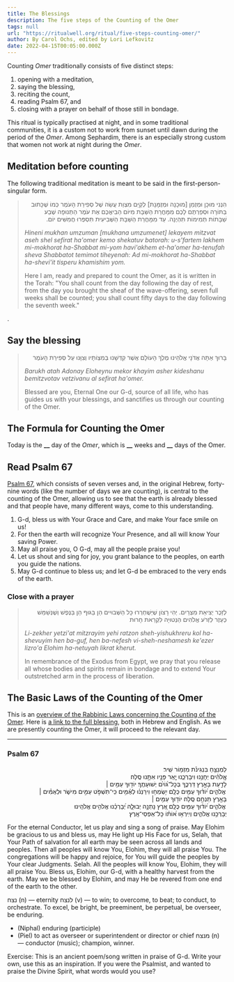 ```yaml
---
title: The Blessings
description: The five steps of the Counting of the Omer
tags: null
url: "https://ritualwell.org/ritual/five-steps-counting-omer/"
author: By Carol Ochs, edited by Lori Lefkovitz
date: 2022-04-15T00:05:00.000Z
---
```


Counting _Omer_ traditionally consists of five distinct steps:

1. opening with a meditation,
2. saying the blessing,
3. reciting the count,
4. reading Psalm 67, and
5. closing with a prayer on behalf of those still in bondage.

This ritual is typically practised at night, and in some traditional communities, it is a custom not to work from sunset until dawn during the period of the _Omer_. Among Sephardim, there is an especially strong custom that women not work at night during the _Omer_.

## Meditation before counting

The following traditional meditation is meant to be said in the first-person-singular form.

<blockquote>
<p dir='rtl'>
הִנְנִי מוּכָן וּמְזֻמַן [מוּכָנָה וּמְזֻמָּנָת] לְקַיֵּם מִצְוַת עֲשֵׂה שֶׁל סְפִירַת הָעֹמֶר כְּמוֹ שֶׁכָּתוּב בַּתּוֹרָה וּסְפַרְתֶּם לָכֶם מִמָּחֳרַת הַשַּׁבָּת מִיּוֹם הַבִיאֳכֶם אֶת עֹמֶר הַתְּנוּפָה שֶׁבַע שַׁבָּתוֹת תְּמִימוֹת תִּהְיֶנָה. עַד מִמָּחֳרַת הַשַּׁבָּת הַשְּׁבִיעִית תִּסְפְּרוּ חֲמִשִּׁים יוֹם.
</p>
  <p style="font-style:italic">
  Hineni mukhan umzuman [mukhana umzumenet] lekayem mitzvat aseh shel sefirat ha'omer kemo shekatuv batorah: u-s'fartem lakhem mi-mokhorat ha-Shabbat mi-yom havi'akhem et-ha'omer ha-tenufah sheva Shabbatot temimot tiheyenah: Ad mi-mokhorat ha-Shabbat ha-shevi'it tisperu khamishim yom.
  </p>
  <p>
  Here I am, ready and prepared to count the Omer, as it is written in the Torah: "You shall count from the day following the day of rest, from the day you brought the sheaf of the wave-offering, seven full weeks shall be counted; you shall count fifty days to the day following the seventh week."
  </p>
</blockquote>

.

## Say the blessing

<blockquote>
<p dir='rtl'>
בָּרוּךְ אַתָּה אֲדֹנָי אֱלֹהֵינוּ מֶלֶךְ הָעוֹלָם אֲשֶׁר קִדְּשָׁנוּ בְּמִצְוֹתָיו וְצִוָּנוּ עַל סְפִירַת הָעֹמֶר
</p>
  <p style="font-style: italic">
Barukh atah Adonay Eloheynu mekor khayim asher kideshanu bemitzvotav vetzivanu al sefirat ha'omer.
  </p>
  <p>
  Blessed are you, Eternal One our G-d, source of all life, who has guides us with your blessings, and sanctifies us through our counting of the Omer.
  </p>
</blockquote>

## The Formula for Counting the Omer

Today is the **\_\_** day of the _Omer_, which is **\_\_** weeks and **\_\_** days of the Omer.

## Read Psalm 67

[Psalm 67](https://www.sefaria.org/Psalms.67?lang=he-en&utm_source=ritualwell.org&utm_medium=sefaria_linker), which consists of seven verses and, in the original Hebrew, forty-nine words (like the number of days we are counting), is central to the counting of the Omer, allowing us to see that the earth is already blessed and that people have, many different ways, come to this understanding.

1. G-d, bless us with Your Grace and Care, and make Your face smile on us!
2. For then the earth will recognize Your Presence, and all will know Your saving Power.
3. May all praise you, O G-d, may all the people praise you!
4. Let us shout and sing for joy, you grant balance to the peoples, on earth you guide the nations.
5. May G-d continue to bless us; and let G-d be embraced to the very ends of the earth.

### Close with a prayer

<blockquote>
<p dir='rtl'>
לְזֵכֶר יְצִיאַת מִצְרַיִם. יְהִי רָצוֹן שֶׁיְּשֻׁחְרְרוּ כָּל הַשְּׁבוּיִים הֵן בַּגּוּף הֵן בַּנֶּפֶשׁ וְשֶׁנְּשַׁמֵּשׁ כְּעֵזֶר לְזְרֹע אֱלֹהִים הַנְּטוּיָה לִקְרַאת חָרוּת
<p style="font-style:italic">Li-zekher yetzi'at mitzrayim yehi ratzon sheh-yishukhreru kol ha-shevuyim hen ba-guf, hen ba-nefesh vi-sheh-neshamesh ke'ezer lizro'a Elohim ha-netuyah likrat kherut.</p>
<p>
In remembrance of the Exodus from Egypt, we pray that you release all whose bodies and spirits remain in bondage and to extend Your outstretched arm in the process of liberation.
</p>
</blockquote>

## The Basic Laws of the Counting of the Omer

This is an [overview of the Rabbinic Laws concerning the Counting of the Omer](https://www.chabad.org/library/article_cdo/aid/136110/jewish/Basic-Laws-of-Counting-the-Omer.htm).
Here is [a link to the full blessing](https://www.chabad.org/holidays/sefirah/omer-count_cdo/jewish/Count-the-Omer.htm), both in Hebrew and English. As we are presently counting the Omer, it will proceed to the relevant day.

---

### Psalm 67

<div>
<p dir='rtl'>
לַמְנַצֵּ֥חַ בִּנְגִינֹ֗ת מִזְמ֥וֹר שִֽׁיר׃
<br />אֱֽלֹהִ֗ים יְחׇנֵּ֥נוּ וִיבָרְכֵ֑נוּ יָ֤אֵֽר פָּנָ֖יו אִתָּ֣נוּ סֶֽלָה׃<br />
לָדַ֣עַת בָּאָ֣רֶץ דַּרְכֶּ֑ךָ בְּכׇל־גּ֝וֹיִ֗ם יְשׁוּעָתֶֽךָ׃
יוֹד֖וּךָ עַמִּ֥ים ׀<br /> אֱלֹהִ֑ים י֝וֹד֗וּךָ עַמִּ֥ים כֻּלָּֽם׃
יִ֥שְׂמְח֥וּ וִירַנְּנ֗וּ לְאֻ֫מִּ֥ים כִּֽי־תִשְׁפֹּ֣ט עַמִּ֣ים מִישֹׁ֑ר וּלְאֻמִּ֓ים ׀<br /> בָּאָ֖רֶץ תַּנְחֵ֣ם סֶֽלָה׃
יוֹד֖וּךָ עַמִּ֥ים ׀<br /> אֱלֹהִ֑ים י֝וֹד֗וּךָ עַמִּ֥ים כֻּלָּֽם׃
אֶ֭רֶץ נָתְנָ֣ה יְבוּלָ֑הּ יְ֝בָרְכֵ֗נוּ אֱלֹהִ֥ים אֱלֹהֵֽינוּ׃<br />
יְבָרְכֵ֥נוּ אֱלֹהִ֑ים וְיִֽירְא֥וּ א֝וֹת֗וֹ כׇּל־אַפְסֵי־אָֽרֶץ׃
</p>
<p>

For the eternal Conductor, let us play and sing a song of praise.
May Elohim be gracious to us and bless us, may He light up His Face for us, Selah, that Your Path of salvation for all earth may be seen across all lands and peoples.
Then all peoples will know You, Elohim, they will all praise You.
The congregations will be happy and rejoice, for You will guide the peoples by Your clear Judgments. Selah.
All the peoples will know You, Elohim, they will all praise You.
Bless us, Elohim, our G-d, with a healthy harvest from the earth.
May we be blessed by Elohim, and may He be revered from one end of the earth to the other.
</p>
</div>

נצח (n) &mdash; eternity
לנצח (v) &mdash; to win; to overcome, to beat; to conduct, to orchestrate. To excel, be bright, be preeminent, be perpetual, be overseer, be enduring.

- (Niphal) enduring (participle)
- (Piel) to act as overseer or superintendent or director or chief
מנצח (n) &mdash; conductor (music); champion, winner.

Exercise: This is an ancient poem/song written in praise of G-d. Write your own, use this as an inspiration. If you were the Psalmist, and wanted to praise the Divine Spirit, what words would you use?
